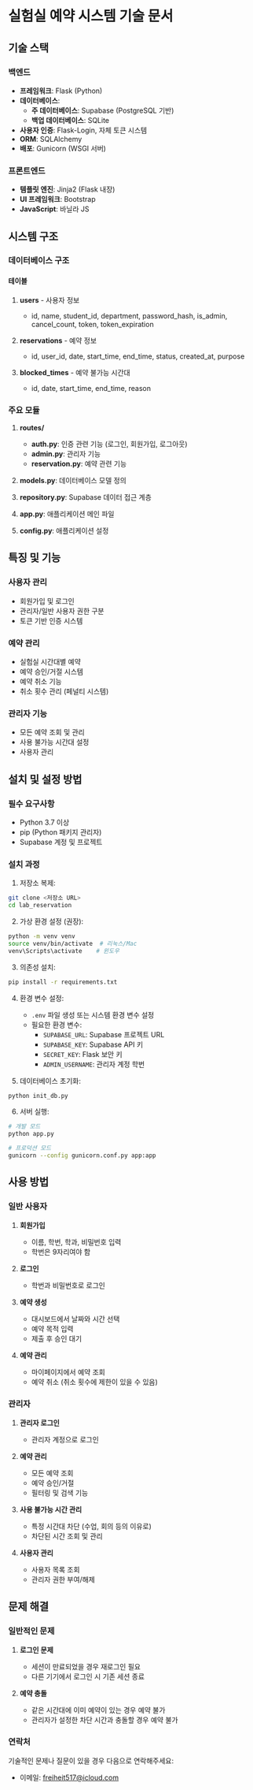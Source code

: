 # 실험실 예약 시스템 기술 문서

## 기술 스택

### 백엔드
- **프레임워크**: Flask (Python)
- **데이터베이스**: 
  - **주 데이터베이스**: Supabase (PostgreSQL 기반)
  - **백업 데이터베이스**: SQLite
- **사용자 인증**: Flask-Login, 자체 토큰 시스템
- **ORM**: SQLAlchemy
- **배포**: Gunicorn (WSGI 서버)

### 프론트엔드
- **템플릿 엔진**: Jinja2 (Flask 내장)
- **UI 프레임워크**: Bootstrap
- **JavaScript**: 바닐라 JS

## 시스템 구조

### 데이터베이스 구조

#### 테이블
1. **users** - 사용자 정보
   - id, name, student_id, department, password_hash, is_admin, cancel_count, token, token_expiration

2. **reservations** - 예약 정보
   - id, user_id, date, start_time, end_time, status, created_at, purpose

3. **blocked_times** - 예약 불가능 시간대
   - id, date, start_time, end_time, reason

### 주요 모듈

1. **routes/**
   - **auth.py**: 인증 관련 기능 (로그인, 회원가입, 로그아웃)
   - **admin.py**: 관리자 기능
   - **reservation.py**: 예약 관련 기능

2. **models.py**: 데이터베이스 모델 정의
3. **repository.py**: Supabase 데이터 접근 계층
4. **app.py**: 애플리케이션 메인 파일
5. **config.py**: 애플리케이션 설정

## 특징 및 기능

### 사용자 관리
- 회원가입 및 로그인
- 관리자/일반 사용자 권한 구분
- 토큰 기반 인증 시스템

### 예약 관리
- 실험실 시간대별 예약
- 예약 승인/거절 시스템
- 예약 취소 기능
- 취소 횟수 관리 (페널티 시스템)

### 관리자 기능
- 모든 예약 조회 및 관리
- 사용 불가능 시간대 설정
- 사용자 관리

## 설치 및 설정 방법

### 필수 요구사항
- Python 3.7 이상
- pip (Python 패키지 관리자)
- Supabase 계정 및 프로젝트

### 설치 과정

1. 저장소 복제:
```bash
git clone <저장소 URL>
cd lab_reservation
```

2. 가상 환경 설정 (권장):
```bash
python -m venv venv
source venv/bin/activate  # 리눅스/Mac
venv\Scripts\activate    # 윈도우
```

3. 의존성 설치:
```bash
pip install -r requirements.txt
```

4. 환경 변수 설정:
   - `.env` 파일 생성 또는 시스템 환경 변수 설정
   - 필요한 환경 변수:
     - `SUPABASE_URL`: Supabase 프로젝트 URL
     - `SUPABASE_KEY`: Supabase API 키
     - `SECRET_KEY`: Flask 보안 키
     - `ADMIN_USERNAME`: 관리자 계정 학번

5. 데이터베이스 초기화:
```bash
python init_db.py
```

6. 서버 실행:
```bash
# 개발 모드
python app.py

# 프로덕션 모드
gunicorn --config gunicorn.conf.py app:app
```

## 사용 방법

### 일반 사용자

1. **회원가입**
   - 이름, 학번, 학과, 비밀번호 입력
   - 학번은 9자리여야 함

2. **로그인**
   - 학번과 비밀번호로 로그인

3. **예약 생성**
   - 대시보드에서 날짜와 시간 선택
   - 예약 목적 입력
   - 제출 후 승인 대기

4. **예약 관리**
   - 마이페이지에서 예약 조회
   - 예약 취소 (취소 횟수에 제한이 있을 수 있음)

### 관리자

1. **관리자 로그인**
   - 관리자 계정으로 로그인

2. **예약 관리**
   - 모든 예약 조회
   - 예약 승인/거절
   - 필터링 및 검색 기능

3. **사용 불가능 시간 관리**
   - 특정 시간대 차단 (수업, 회의 등의 이유로)
   - 차단된 시간 조회 및 관리

4. **사용자 관리**
   - 사용자 목록 조회
   - 관리자 권한 부여/해제

## 문제 해결

### 일반적인 문제

1. **로그인 문제**
   - 세션이 만료되었을 경우 재로그인 필요
   - 다른 기기에서 로그인 시 기존 세션 종료

2. **예약 충돌**
   - 같은 시간대에 이미 예약이 있는 경우 예약 불가
   - 관리자가 설정한 차단 시간과 충돌할 경우 예약 불가

### 연락처

기술적인 문제나 질문이 있을 경우 다음으로 연락해주세요:
- 이메일: freiheit517@icloud.com